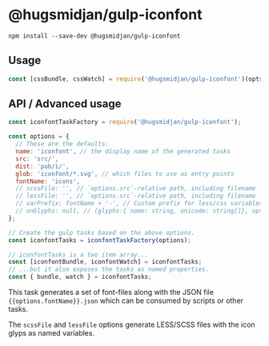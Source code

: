 # @hugsmidjan/gulp-iconfont

```
npm install --save-dev @hugsmidjan/gulp-iconfont
```

## Usage

```js
const [cssBundle, cssWatch] = require('@hugsmidjan/gulp-iconfont')(opts);
```

## API / Advanced usage

```js
const iconfontTaskFactory = require('@hugsmidjan/gulp-iconfont');

const options = {
  // These are the defaults:
  name: 'iconfont', // the display name of the generated tasks
  src: 'src/',
  dist: 'pub/i/',
  glob: 'iconfont/*.svg', // which files to use as entry points
  fontName: 'icons',
  // scssFile: '', // `options.src`-relative path, including filename
  // lessFile: '', // `options.src`-relative path, including filename
  // varPrefix: fontName + '-', // Custom prefix for less/css variables.
  // onGlyphs: null, // (glyphs:{ name: string, unicode: string[]}, options: object) => void
};

// Create the gulp tasks based on the above options.
const iconfontTasks = iconfontTaskFactory(options);

// iconfontTasks is a two item array...
const [iconfontBundle, iconfontWatch] = iconfontTasks;
// ...but it also exposes the tasks as named properties.
const { bundle, watch } = iconfontTasks;
```

This task generates a set of font-files along with the JSON file
`{{options.fontName}}.json` which can be consumed by scripts or other tasks.

The `scssFile` and `lessFile` options generate LESS/SCSS files with the icon
glyps as named variables.
